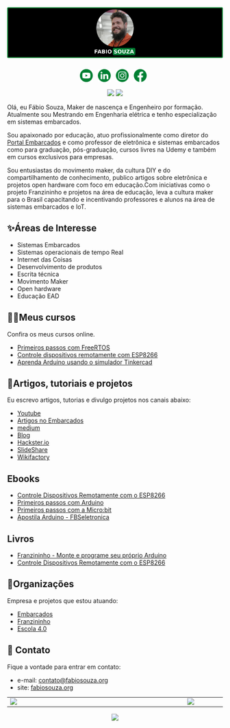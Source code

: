 <!--
**FBSeletronica/FBSeletronica** is a ✨ _special_ ✨ repository because its `README.md` (this file) appears on your GitHub profile.

Here are some ideas to get you started:

- 🔭 I’m currently working on ...
- 🌱 I’m currently learning ...
- 👯 I’m looking to collaborate on ...
- 🤔 I’m looking for help with ...
- 💬 Ask me about ...
- 📫 How to reach me: ...
- 😄 Pronouns: ...
- ⚡ Fun fact: ...
-->


# [![Fabio souza Banner](https://raw.githubusercontent.com/FBSeletronica/FBSeletronica/master/imagens/banner.png)](https://fabiosouza.org/)
<p align='center'>
<a href="https://www.youtube.com/user/FBS750?sub_confirmation=1" target="_blank"><img height="30" src="https://raw.githubusercontent.com/FBSeletronica/FBSeletronica/master/imagens/icon-youtube-verde.png"></a>&nbsp;&nbsp;
<a href="https://www.linkedin.com/in/engfabiosouza/" target="_blank"><img height="30" src="https://raw.githubusercontent.com/FBSeletronica/FBSeletronica/master/imagens/icon-linkedin-verde.png"></a>&nbsp;&nbsp;
<a href="https://www.instagram.com/fabiosouza.io" target="_blank"><img height="30" src="https://raw.githubusercontent.com/FBSeletronica/FBSeletronica/master/imagens/icon-instagram-verde.png"></a>&nbsp;&nbsp;
<a href="https://www.facebook.com/fabiosouza.io/" target="_blank" ><img height="30" src="https://raw.githubusercontent.com/FBSeletronica/FBSeletronica/master/imagens/icon-facebook-verde.png"></a>&nbsp;&nbsp;
</p>


<p align='center'>
<a href="mailto:contato@fabiosouza.org" target="_blank"><img src="https://img.shields.io/badge/--email?label=E-mail&logo=gmail&style=social" ></a>
<a href="https://twitter.com/FabioSouza_io" target="_blank" ><img src="https://img.shields.io/badge/--twitter?label=Twitter&logo=Twitter&style=social"></a>
</p>


Olá, eu Fábio Souza, Maker de nascença e Engenheiro por formação. Atualmente sou Mestrando em Engenharia elétrica e tenho especialização em sistemas embarcados.

Sou apaixonado por educação, atuo profissionalmente como diretor do [Portal Embarcados](https://www.embarcados.com.br/) e como professor de eletrônica e sistemas embarcados como para graduação, pós-graduação, cursos livres na Udemy e também em cursos exclusivos para empresas.

Sou entusiastas do movimento maker, da cultura DIY e do compartilhamento de conhecimento, publico artigos sobre eletrônica e projetos open hardware com foco em educação.Com iniciativas como o projeto Franzininho e projetos na área de educação, leva a cultura maker para o Brasil capacitando e incentivando professores e alunos na área de sistemas embarcados e IoT.



## ✨Áreas de Interesse
- Sistemas Embarcados
- Sistemas operacionais de tempo Real
- Internet das Coisas
- Desenvolvimento de produtos
- Escrita técnica
- Movimento Maker
- Open hardware
- Educação EAD


## 👨‍🏫Meus cursos
Confira os meus cursos online.

- [Primeiros passos com FreeRTOS](https://www.udemy.com/course/primeiros-passos-com-o-freertos/?referralCode=6AA6F6169B55A1CF24F1)
- [Controle dispositivos remotamente com ESP8266​](https://www.udemy.com/course/controle-dispositivos-remotamente-com-esp8266/?referralCode=2BBA36D2790D6B884D3A)
- [Aprenda Arduino usando o simulador Tinkercad](https://www.udemy.com/course/aprenda-arduino-usando-o-simulador-tinkercad/?referralCode=A3AC6377F76F8DEC5F9F)


## 📰Artigos, tutoriais e projetos
Eu escrevo artigos, tutorias e divulgo projetos nos canais abaixo:
- [Youtube](https://www.youtube.com/channel/UCPrc3wf0Rib6_BXqbTyuY2Q)
- [Artigos no Embarcados](https://www.embarcados.com.br/author/fabio-souza/)
- [medium](https://medium.com/fabio-souza)
- [Blog](https://fabiosouza.org/blog/)
- [Hackster.io](https://www.hackster.io/fabiosouza)
- [SlideShare](https://www.slideshare.net/FabioSouza9)
- [Wikifactory](https://wikifactory.com/@fabiosouza)

## Ebooks
- [Controle Dispositivos Remotamente com o ESP8266](https://mailchi.mp/10dbb5f2b1df/ebook-esp8266)
- [Primeiros passos com Arduino](http://bit.ly/ebook-arduino-1)
- [Primeiros passos com a Micro:bit](https://medium.com/fabio-souza/ebook-primeiros-passos-com-a-bbc-micro-bi-f5203817497d)
- [Apostila Arduino - FBSeletronica](https://www.slideshare.net/FabioSouza9/apostila-arduino-27488918)

## Livros
- [Franzininho - Monte e programe seu próprio Arduino](https://clubedeautores.com.br/livro/franzininho)
- [Controle Dispositivos Remotamente com o ESP8266](https://clubedeautores.com.br/livro/controle-dispositivos-remotamente-com-o-esp8266)

## 🚀Organizações
Empresa e projetos que estou atuando:
- [Embarcados](https://www.embarcados.com.br/)
- [Franzininho](https://franzininho.com.br/)
- [Escola 4.0 ](https://www.escola4pontozero.com.br/)

## 💌 Contato
Fique a vontade para entrar em contato:
- e-mail: contato@fabiosouza.org
- site:   [fabiosouza.org](https://fabiosouza.org)

<center>
<table>
    <tr>
        <td><img width="400px" align="left" src="https://github-readme-stats.vercel.app/api/top-langs/?username=FBSeletronica&hide=html&layout=compact&theme=buefy" /></td>
        <td><img width="495px" align="left" src="https://github-readme-stats.vercel.app/api?username=FBSeletronica&theme=buefy"/></td>
    </tr>   
</table>
</center>

<p align='center'>
<img align='center' src="https://visitor-badge.glitch.me/badge?page_id=FBSeletronica.visitor-badge">
 <p/>
